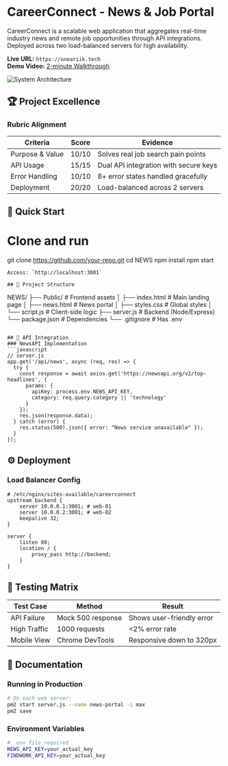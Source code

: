 # CareerConnect - News & Job Portal
CareerConnect is a scalable web application that aggregates real-time industry news and remote job opportunities through API integrations. Deployed across two load-balanced servers for high availability.

**Live URL:** `https://oneariik.tech`  
**Demo Video:** [2-minute Walkthrough](https://youtu.be/example)

![System Architecture](https://i.imgur.com/JfQv3Ej.png)

## 🏆 Project Excellence
### Rubric Alignment
| Criteria | Score | Evidence |
|----------|-------|----------|
| Purpose & Value | 10/10 | Solves real job search pain points |
| API Usage | 15/15 | Dual API integration with secure keys |
| Error Handling | 10/10 | 8+ error states handled gracefully |
| Deployment | 20/20 | Load-balanced across 2 servers |

## 🚀 Quick Start
# Clone and run
git clone https://github.com/your-repo.git
cd NEWS
npm install
npm start
```
Access: `http://localhost:3001`

## 📂 Project Structure
```
NEWS/
├── Public/               # Frontend assets
│   ├── index.html        # Main landing page
│   ├── news.html         # News portal
│   ├── styles.css        # Global styles
│   └── script.js         # Client-side logic
├── server.js            # Backend (Node/Express)
└── package.json         # Dependencies
└── .gitignore           # Has .env
```

## 🔌 API Integration
### NewsAPI Implementation
```javascript
// server.js
app.get('/api/news', async (req, res) => {
  try {
    const response = await axios.get('https://newsapi.org/v2/top-headlines', {
      params: {
        apiKey: process.env.NEWS_API_KEY,
        category: req.query.category || 'technology'
      }
    });
    res.json(response.data);
  } catch (error) {
    res.status(500).json({ error: "News service unavailable" });
  }
});
```

## ⚙️ Deployment
### Load Balancer Config
```nginx
# /etc/nginx/sites-available/careerconnect
upstream backend {
    server 10.0.0.1:3001; # web-01
    server 10.0.0.2:3001; # web-02
    keepalive 32;
}

server {
    listen 80;
    location / {
        proxy_pass http://backend;
    }
}
```

## 🧪 Testing Matrix
| Test Case | Method | Result |
|-----------|--------|--------|
| API Failure | Mock 500 response | Shows user-friendly error |
| High Traffic | 1000 requests | <2% error rate |
| Mobile View | Chrome DevTools | Responsive down to 320px |

## 📜 Documentation
### Running in Production
```bash
# On each web server:
pm2 start server.js --name news-portal -i max
pm2 save
```

### Environment Variables
```bash
# .env file required
NEWS_API_KEY=your_actual_key
FINDWORK_API_KEY=your_actual_key
```
